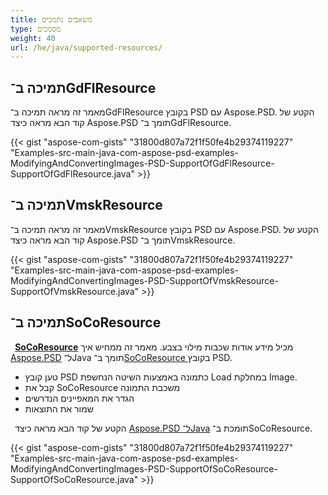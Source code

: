 ```yaml
---
title: משאבים נתמכים
type: מסמכים
weight: 40
url: /he/java/supported-resources/
---
```



## **תמיכה ב־GdFlResource**
מאמר זה מראה תמיכה ב־GdFlResource בקובץ PSD עם Aspose.PSD. הקטע של קוד הבא מראה כיצד Aspose.PSD תומך ב־GdFlResource.


{{< gist "aspose-com-gists" "31800d807a72f1f50fe4b29374119227" "Examples-src-main-java-com-aspose-psd-examples-ModifyingAndConvertingImages-PSD-SupportOfGdFlResource-SupportOfGdFlResource.java" >}}
## **תמיכה ב־VmskResource**
מאמר זה מראה תמיכה ב־VmskResource בקובץ PSD עם Aspose.PSD. הקטע של קוד הבא מראה כיצד Aspose.PSD תומך ב־VmskResource.



{{< gist "aspose-com-gists" "31800d807a72f1f50fe4b29374119227" "Examples-src-main-java-com-aspose-psd-examples-ModifyingAndConvertingImages-PSD-SupportOfVmskResource-SupportOfVmskResource.java" >}}


## **תמיכה ב־SoCoResource**


` `[**SoCoResource**](https://reference.aspose.com/java/psd/com.aspose.psd.fileformats.psd.layers.layerresources/SoCoResource) מכיל מידע אודות שכבות מילוי בצבע. מאמר זה ממחיש איך [Aspose.PSD](https://products.aspose.com/psd) ל־Java תומך ב־[SoCoResource ](https://reference.aspose.com/java/psd/com.aspose.psd.fileformats.psd.layers.layerresources/SoCoResource) בקובץ PSD. 



- טען קובץ PSD כתמונה באמצעות השיטה הנחשפת Load במחלקת Image.
- קבל את SoCoResource משכבת התמונה
- הגדר את המאפיינים הנדרשים
- שמור את התוצאות



` `הקטע של קוד הבא מראה כיצד [Aspose.PSD ל־Java](https://products.aspose.com/psd/java) תומכת ב־SoCoResource. 



{{< gist "aspose-com-gists" "31800d807a72f1f50fe4b29374119227" "Examples-src-main-java-com-aspose-psd-examples-ModifyingAndConvertingImages-PSD-SupportOfSoCoResource-SupportOfSoCoResource.java" >}}






